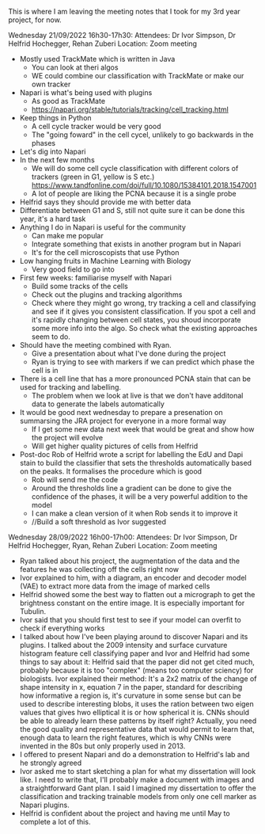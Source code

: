 This is where I am leaving the meeting notes that I took for my 3rd year project, for now.

Wednesday 21/09/2022 16h30-17h30:
Attendees: Dr Ivor Simpson, Dr Helfrid Hochegger, Rehan Zuberi
Location: Zoom meeting

- Mostly used TrackMate which is written in Java
	- You can look at theri algos
	- WE could combine our classification with TrackMate or make our own tracker
- Napari is what's being used with plugins
	- As good as TrackMate
	- https://napari.org/stable/tutorials/tracking/cell_tracking.html
- Keep things in Python
	- A cell cycle tracker would be very good
	- The "going foward" in the cell cycel, unlikely to go backwards in the phases
-  Let's dig into Napari
- In the next few months
	- We will do some cell cycle classification with different colors of trackers (green in G1, yellow is S etc.) https://www.tandfonline.com/doi/full/10.1080/15384101.2018.1547001
	- A lot of people are liking the PCNA because it is a single probe
- Helfrid says they should provide me with better data
- Differentiate between G1 and S, still not quite sure it can be done this year, it's a hard task 
- Anything I do in Napari is useful for the community
	- Can make me popular
	- Integrate something that exists in another program but in Napari
	- It's for the cell microscopists that use Python
- Low hanging fruits in Machine Learning with Biology
	- Very good field to go into
- First few weeks: familiarise myself with Napari
	- Build some tracks of the cells
	- Check out the plugins and tracking algorithms
	- Check where they might go wrong, try tracking a cell and classifying and see if it gives you consistent classification. If you spot a cell and it's rapidly changing between cell states, you shoud incorporate some more info into the algo. So check what the existing approaches seem to do.
- Should have the meeting combined with Ryan.
	- Give a presentation about what I've done during the project
	- Ryan is trying to see with markers if we can predict which phase the cell is in
- There is a cell line that has a  more pronounced PCNA stain that can be used for tracking and labelling.
	- The problem when we look at live is that we don't have additonal data to generate the labels automatically
- It would be good next wednesday to prepare a presenation on summarsing the JRA project for everyone in a more formal way
	- If I get some new data next week that would be great and show how the project will evolve
	- Will get higher quality pictures of cells from Helfrid
- Post-doc Rob of Helfrid wrote a script for labelling the EdU and Dapi stain to build the classifier that sets the thresholds automatically based on the peaks. It formalises the procedure which is good
	- Rob will send me the code
	- Around the thresholds line a gradient can be done to give the confidence of the phases, it will be a very powerful addition to the model
	- I can make a clean version of it when Rob sends it to improve it
	- //Build a soft threshold as Ivor suggested

Wednesday 28/09/2022 16h00-17h00:
Attendees: Dr Ivor Simpson, Dr Helfrid Hochegger, Ryan, Rehan Zuberi
Location: Zoom meeting

- Ryan talked about his project, the augmentation of the data and the features he was collecting off the cells right now
- Ivor explained to him, with a diagram, an encoder and decoder model (VAE) to extract more data from the image of marked cells
- Helfrid showed some the best way to flatten out a micrograph to get the brightness constant on the entire image. It is especially important for Tubulin.
- Ivor said that you should first test to see if your model can overfit to check if everything works
- I talked about how I've been playing around to discover Napari and its plugins. I talked about the 2009 intensity and surface curvature histogram feature cell classifying paper and Ivor and Helfrid had some things to say about it: Helfrid said that the paper did not get cited much, probably because it is too "complex" (means too computer sciency) for biologists. Ivor explained their method: It's a 2x2 matrix of the change of shape intensity in x, equation 7 in the paper, standard for describing how informative a region is, it's curvature in some sense but can be used to describe interesting blobs, it uses the ration between two eigen values that gives hwo elliptical it is or how spherical it is. CNNs should be able to already learn these patterns by itself right? Actually, you need the good quality and representative data that would permit to learn that, enough data to learn the right features, which is why CNNs were invented in the 80s but only properly used in 2013.
- I offered to present Napari and do a demonstration to Helfrid's lab and he strongly agreed
- Ivor asked me to start sketching a plan for what my dissertation will look like. I need to write that, I'll probably make a document with images and a straightforward Gant plan. I said I imagined my dissertation to offer the classification and tracking trainable models from only one cell marker as Napari plugins.
- Helfrid is confident about the project and having me until May to complete a lot of this.
